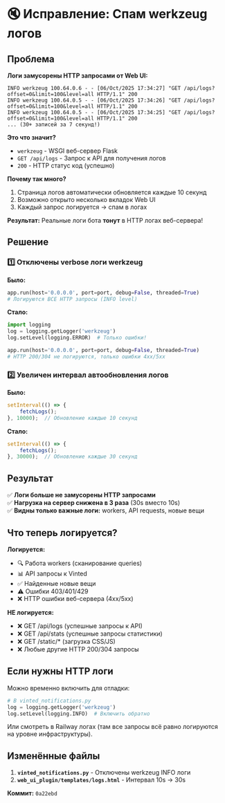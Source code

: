 # 🔇 Исправление: Спам werkzeug логов

## Проблема

**Логи замусорены HTTP запросами от Web UI:**

```
INFO werkzeug 100.64.0.6 - - [06/Oct/2025 17:34:27] "GET /api/logs?offset=0&limit=100&level=all HTTP/1.1" 200
INFO werkzeug 100.64.0.5 - - [06/Oct/2025 17:34:26] "GET /api/logs?offset=0&limit=100&level=all HTTP/1.1" 200
INFO werkzeug 100.64.0.5 - - [06/Oct/2025 17:34:25] "GET /api/logs?offset=0&limit=100&level=all HTTP/1.1" 200
... (30+ записей за 7 секунд!)
```

**Это что значит?**
- `werkzeug` - WSGI веб-сервер Flask
- `GET /api/logs` - Запрос к API для получения логов
- `200` - HTTP статус код (успешно)

**Почему так много?**
1. Страница логов автоматически обновляется каждые 10 секунд
2. Возможно открыто несколько вкладок Web UI
3. Каждый запрос логируется → спам в логах

**Результат:** Реальные логи бота **тонут** в HTTP логах веб-сервера!

## Решение

### 1️⃣ Отключены verbose логи werkzeug

**Было:**
```python
app.run(host='0.0.0.0', port=port, debug=False, threaded=True)
# Логируются ВСЕ HTTP запросы (INFO level)
```

**Стало:**
```python
import logging
log = logging.getLogger('werkzeug')
log.setLevel(logging.ERROR)  # Только ошибки!

app.run(host='0.0.0.0', port=port, debug=False, threaded=True)
# HTTP 200/304 не логируются, только ошибки 4xx/5xx
```

### 2️⃣ Увеличен интервал автообновления логов

**Было:**
```javascript
setInterval(() => {
    fetchLogs();
}, 10000);  // Обновление каждые 10 секунд
```

**Стало:**
```javascript
setInterval(() => {
    fetchLogs();
}, 30000);  // Обновление каждые 30 секунд
```

## Результат

✅ **Логи больше не замусорены HTTP запросами**  
✅ **Нагрузка на сервер снижена в 3 раза** (30s вместо 10s)  
✅ **Видны только важные логи:** workers, API requests, новые вещи  

## Что теперь логируется?

**Логируется:**
- 🔍 Работа workers (сканирование queries)
- 📊 API запросы к Vinted
- ✅ Найденные новые вещи
- ⚠️ Ошибки 403/401/429
- ❌ HTTP ошибки веб-сервера (4xx/5xx)

**НЕ логируется:**
- ❌ GET /api/logs (успешные запросы к API)
- ❌ GET /api/stats (успешные запросы статистики)
- ❌ GET /static/* (загрузка CSS/JS)
- ❌ Любые другие HTTP 200/304 запросы

## Если нужны HTTP логи

Можно временно включить для отладки:

```python
# В vinted_notifications.py
log = logging.getLogger('werkzeug')
log.setLevel(logging.INFO)  # Включить обратно
```

Или смотреть в Railway логах (там все запросы всё равно логируются на уровне инфраструктуры).

## Изменённые файлы

1. **`vinted_notifications.py`** - Отключены werkzeug INFO логи
2. **`web_ui_plugin/templates/logs.html`** - Интервал 10s → 30s

**Коммит:** `0a22ebd`

